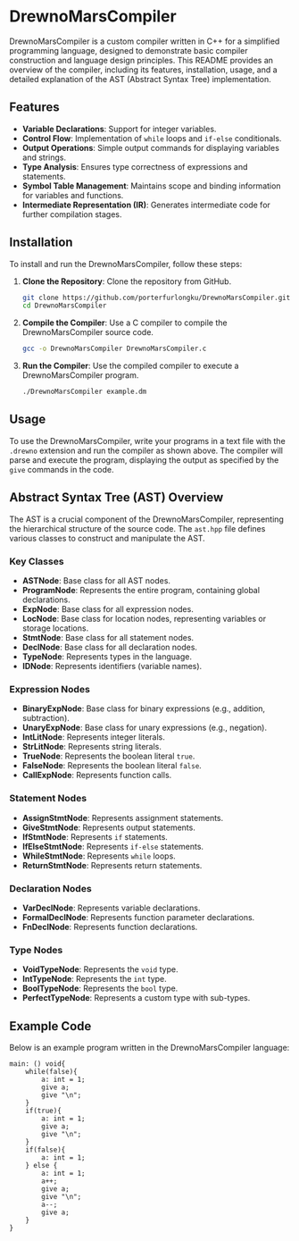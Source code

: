 # DrewnoMarsCompiler

DrewnoMarsCompiler is a custom compiler written in C++ for a simplified programming language, designed to demonstrate basic compiler construction and language design principles. This README provides an overview of the compiler, including its features, installation, usage, and a detailed explanation of the AST (Abstract Syntax Tree) implementation.

## Features

- **Variable Declarations**: Support for integer variables.
- **Control Flow**: Implementation of `while` loops and `if-else` conditionals.
- **Output Operations**: Simple output commands for displaying variables and strings.
- **Type Analysis**: Ensures type correctness of expressions and statements.
- **Symbol Table Management**: Maintains scope and binding information for variables and functions.
- **Intermediate Representation (IR)**: Generates intermediate code for further compilation stages.

## Installation

To install and run the DrewnoMarsCompiler, follow these steps:

1. **Clone the Repository**: Clone the repository from GitHub.
   ```sh
   git clone https://github.com/porterfurlongku/DrewnoMarsCompiler.git
   cd DrewnoMarsCompiler

2. **Compile the Compiler**: Use a C compiler to compile the DrewnoMarsCompiler source code.
   ```sh
   gcc -o DrewnoMarsCompiler DrewnoMarsCompiler.c
3. **Run the Compiler**:  Use the compiled compiler to execute a DrewnoMarsCompiler program.
   ```sh
   ./DrewnoMarsCompiler example.dm

## Usage

To use the DrewnoMarsCompiler, write your programs in a text file with the `.drewno` extension and run the compiler as shown above. The compiler will parse and execute the program, displaying the output as specified by the `give` commands in the code.


## Abstract Syntax Tree (AST) Overview

The AST is a crucial component of the DrewnoMarsCompiler, representing the hierarchical structure of the source code. The `ast.hpp` file defines various classes to construct and manipulate the AST.

### Key Classes

- **ASTNode**: Base class for all AST nodes.
- **ProgramNode**: Represents the entire program, containing global declarations.
- **ExpNode**: Base class for all expression nodes.
- **LocNode**: Base class for location nodes, representing variables or storage locations.
- **StmtNode**: Base class for all statement nodes.
- **DeclNode**: Base class for all declaration nodes.
- **TypeNode**: Represents types in the language.
- **IDNode**: Represents identifiers (variable names).

### Expression Nodes

- **BinaryExpNode**: Base class for binary expressions (e.g., addition, subtraction).
- **UnaryExpNode**: Base class for unary expressions (e.g., negation).
- **IntLitNode**: Represents integer literals.
- **StrLitNode**: Represents string literals.
- **TrueNode**: Represents the boolean literal `true`.
- **FalseNode**: Represents the boolean literal `false`.
- **CallExpNode**: Represents function calls.

### Statement Nodes

- **AssignStmtNode**: Represents assignment statements.
- **GiveStmtNode**: Represents output statements.
- **IfStmtNode**: Represents `if` statements.
- **IfElseStmtNode**: Represents `if-else` statements.
- **WhileStmtNode**: Represents `while` loops.
- **ReturnStmtNode**: Represents return statements.

### Declaration Nodes

- **VarDeclNode**: Represents variable declarations.
- **FormalDeclNode**: Represents function parameter declarations.
- **FnDeclNode**: Represents function declarations.

### Type Nodes

- **VoidTypeNode**: Represents the `void` type.
- **IntTypeNode**: Represents the `int` type.
- **BoolTypeNode**: Represents the `bool` type.
- **PerfectTypeNode**: Represents a custom type with sub-types.

## Example Code

Below is an example program written in the DrewnoMarsCompiler language:

```drewno
main: () void{
    while(false){
        a: int = 1;
        give a;
        give "\n";
    }
    if(true){
        a: int = 1;
        give a;
        give "\n";
    }
    if(false){
        a: int = 1;
    } else {
        a: int = 1;
        a++;
        give a;
        give "\n";
        a--;
        give a;
    }
}


